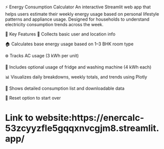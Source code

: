 ⚡ Energy Consumption Calculator
An interactive Streamlit web app that helps users estimate their weekly energy usage based on personal lifestyle patterns and appliance usage. Designed for households to understand electricity consumption trends across the week.

🧠 Key Features
👤 Collects basic user and location info

🏠 Calculates base energy usage based on 1–3 BHK room type

❄️ Tracks AC usage (3 kWh per unit)

🧊 Includes optional usage of fridge and washing machine (4 kWh each)

📊 Visualizes daily breakdowns, weekly totals, and trends using Plotly

🧾 Shows detailed consumption list and downloadable data

🔁 Reset option to start over
<h1>Link to website:<span>https://enercalc-53zcyyzfle5gqqxnvcgjm8.streamlit.app/</span></h1>
